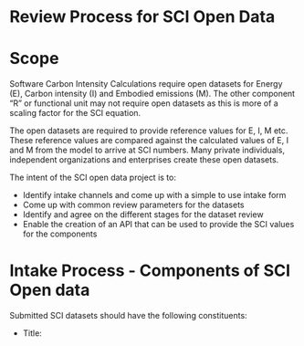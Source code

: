 # Review Process for SCI Open Data 

# Scope
Software Carbon Intensity Calculations require open datasets for Energy (E), Carbon intensity (I) and Embodied emissions (M). The other component “R” or functional unit may not require open datasets as this is more of a scaling factor for the SCI equation. 

The open datasets are required to provide reference values for E, I, M etc. These reference values are compared against the calculated values of E, I and M from the model to arrive at SCI numbers. Many private individuals, independent organizations and enterprises create these open datasets. 

The intent of the SCI open data project is to: 
- Identify intake channels and come up with a simple to use intake form 
- Come up with common review parameters for the datasets 
- Identify and agree on the different stages for the dataset review 
- Enable the creation of an API that can be used to provide the SCI values for the components 

# Intake Process - Components of SCI Open data 
Submitted SCI datasets should have the following constituents:

- Title: <Title of Dataset>
- Description: <A full description of the dataset along with a overview of the methodology used>
- Type of dataset: <Public/Private>
- Environment/Context : <Laptop/PC, Cloud>
- Logic used for computation: <>
- Submitted by: <The name of the person(s) submitting the pattern>
- Submitted Date : <>
- Published Date: <The date this version of the pattern is published. This will be provided by the SCI Data working group upon approval>
- Tag Category : <Select the most appropriate category from: Artificial Intelligence, Cloud, or Web which might apply to this dataset>
- Tags: <A pre-defined list of additional tags which might apply to the Dataset(e.g. Machine Learning, Gaming, Mobile).>
- Solution: How will this dataset solve any open gap 
- Assumptions: <What are the assumptions being made>
- Not Applicable to : <Briefly describe the scenarios where we shouldnt apply this dataset.>

# Review Parameters for SCI Open data
When submitters submit a dataset, we need to come up with a common set of parameters that help provide a consistent basis for review. 

1) Has the dataset been used or endorsed by any of the cloud providers or OEMs? 
2) Is the dataset available as a project on github ? If on github, has there been any recent activity indicating active usage?
3) Is the dataset primarily used for E, I or M calculations or all of them?
4) What is the “Context” where the dataset is applicable ? Context - bare-metal, Public cloud (GCP/Azure/AWS/Alibaba etc), Laptop (OEM)
5) Is the dataset public or private?
6) Is there a detailed explanation of the methodology used within the dataset which helped them arrive at reference numbers?
7) Have the exclusion criteria been called out clearly where this dataset should not be used and is not applicable?

# Stages of SCI Open dataset Review

The catalog of SCI Open data  is an online open-source database of datasets reviewed and curated by the Green Software Foundation across a wide range of categories. Anyone can submit a dataset that triggers a detailed review process by the Foundation. 

# 1) Discussion
Anyone (member or non-members) can discuss patterns via the GitHub Issues tab of the repository (SCI-guidance). There will be an issue template to add a new dataset. Changes to existing datasets can be proposed via Discussion forum. Once they are ready then can go ahead and create a PR to add a dataset to the database.

# 2) Draft
Anyone (member or non-members) can create a PR matching the template for SCI Open datasets to be merged into the dev branch. This starts an internal process of review.

# 3) Initial Review
An initial review by one member of the SCI Guidance project. The goal of this stage is just to make sure the dataset is something that can be used reliably for SCI calculations. The initial reviewer will also decide what subject matter experts are required to review this pattern.

This needs an explicit approval from the initial reviewer before the dataset can move to the next stage.

# 4) Standards Group Review 
One or more subject matter experts in the GSF Standards Project are asked to review the dataset and give their feedback. This can be even done during the weekly standards call.

This needs an explicit approval from the Standards Project review before the dataset can be approved.

If approval is received, the PR can be approved and merged into dev. The dataset is merged into dev but is not published on our website.

# 5) Consistency Review
Every quarter the dev branch is merged to the main branch and this triggers a consistency review where anyone in the Foundation has 2 weeks to comment or object. We need GSF wide consensus for the dataset to be published.

This is done in batches every quarter to reduce the noise to the rest of the Foundation.

# Review Timelines
The working group will regularly review submitted patterns along the following timeline:

 Initial Review: 1 week
 Standards Group Review: 2 weeks (plus additional iteration time based on feedback)


# Outcome

Approved dataset with documented note of the context in which this dataset should be used.




